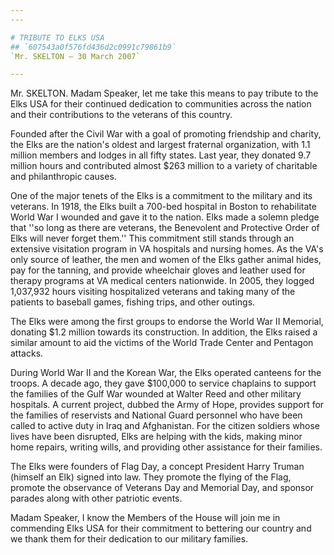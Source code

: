 ```yaml
---
---

# TRIBUTE TO ELKS USA
## `607543a0f576fd436d2c0991c79861b9`
`Mr. SKELTON — 30 March 2007`

---
```



Mr. SKELTON. Madam Speaker, let me take this means to pay tribute to 
the Elks USA for their continued dedication to communities across the 
nation and their contributions to the veterans of this country.

Founded after the Civil War with a goal of promoting friendship and 
charity, the Elks are the nation's oldest and largest fraternal 
organization, with 1.1 million members and lodges in all fifty states. 
Last year, they donated 9.7 million hours and contributed almost $263 
million to a variety of charitable and philanthropic causes.

One of the major tenets of the Elks is a commitment to the military 
and its veterans. In 1918, the Elks built a 700-bed hospital in Boston 
to rehabilitate World War I wounded and gave it to the nation. Elks 
made a solemn pledge that ''so long as there are veterans, the 
Benevolent and Protective Order of Elks will never forget them.'' This 
commitment still stands through an extensive visitation program in VA 
hospitals and nursing homes. As the VA's only source of leather, the 
men and women of the Elks gather animal hides, pay for the tanning, and 
provide wheelchair gloves and leather used for therapy programs at VA 
medical centers nationwide. In 2005, they logged 1,037,932 hours 
visiting hospitalized veterans and taking many of the patients to 
baseball games, fishing trips, and other outings.

The Elks were among the first groups to endorse the World War II 
Memorial, donating $1.2 million towards its construction. In addition, 
the Elks raised a similar amount to aid the victims of the World Trade 
Center and Pentagon attacks.

During World War II and the Korean War, the Elks operated canteens 
for the troops. A decade ago, they gave $100,000 to service chaplains 
to support the families of the Gulf War wounded at Walter Reed and 
other military hospitals. A current project, dubbed the Army of Hope, 
provides support for the families of reservists and National Guard 
personnel who have been called to active duty in Iraq and Afghanistan. 
For the citizen soldiers whose lives have been disrupted, Elks are 
helping with the kids, making minor home repairs, writing wills, and 
providing other assistance for their families.

The Elks were founders of Flag Day, a concept President Harry Truman 
(himself an Elk) signed into law. They promote the flying of the Flag, 
promote the observance of Veterans Day and Memorial Day, and sponsor 
parades along with other patriotic events.

Madam Speaker, I know the Members of the House will join me in 
commending Elks USA for their commitment to bettering our country and 
we thank them for their dedication to our military families.

